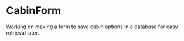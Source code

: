 # CabinForm

Working on making a form to save cabin options in a database for easy retrieval later.
